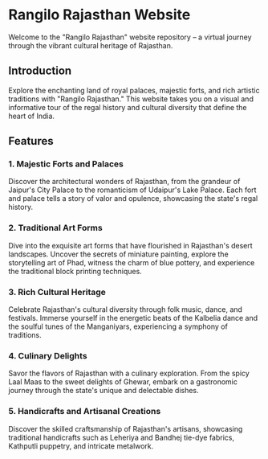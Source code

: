 # Rangilo Rajasthan Website

Welcome to the "Rangilo Rajasthan" website repository – a virtual journey through the vibrant cultural heritage of Rajasthan.

## Introduction

Explore the enchanting land of royal palaces, majestic forts, and rich artistic traditions with "Rangilo Rajasthan." This website takes you on a visual and informative tour of the regal history and cultural diversity that define the heart of India.

## Features

### 1. Majestic Forts and Palaces

Discover the architectural wonders of Rajasthan, from the grandeur of Jaipur's City Palace to the romanticism of Udaipur's Lake Palace. Each fort and palace tells a story of valor and opulence, showcasing the state's regal history.

### 2. Traditional Art Forms

Dive into the exquisite art forms that have flourished in Rajasthan's desert landscapes. Uncover the secrets of miniature painting, explore the storytelling art of Phad, witness the charm of blue pottery, and experience the traditional block printing techniques.

### 3. Rich Cultural Heritage

Celebrate Rajasthan's cultural diversity through folk music, dance, and festivals. Immerse yourself in the energetic beats of the Kalbelia dance and the soulful tunes of the Manganiyars, experiencing a symphony of traditions.

### 4. Culinary Delights

Savor the flavors of Rajasthan with a culinary exploration. From the spicy Laal Maas to the sweet delights of Ghewar, embark on a gastronomic journey through the state's unique and delectable dishes.

### 5. Handicrafts and Artisanal Creations

Discover the skilled craftsmanship of Rajasthan's artisans, showcasing traditional handicrafts such as Leheriya and Bandhej tie-dye fabrics, Kathputli puppetry, and intricate metalwork.

